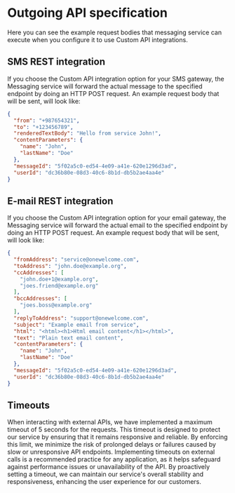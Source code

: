 # Outgoing API specification

Here you can see the example request bodies that messaging service can execute when you configure it to use Custom API integrations.

## SMS REST integration

If you choose the Custom API integration option for your SMS gateway, the Messaging service will forward the actual message to the specified endpoint by doing
an HTTP POST request. An example request body that will be sent, will look like:

```json
{
  "from": "+987654321",
  "to": "+123456789",
  "renderedTextBody": "Hello from service John!",
  "contentParameters": {
    "name": "John",
    "lastName": "Doe"
  },
  "messageId": "5f02a5c0-ed54-4e09-a41e-620e1296d3ad",
  "userId": "dc36b80e-08d3-40c6-8b1d-db5b2ae4aa4e"
}

```

## E-mail REST integration

If you choose the Custom API integration option for your email gateway, the Messaging service will forward the actual email to the specified endpoint by doing
an HTTP POST request. An example request body that will be sent, will look like:

```json
{
  "fromAddress": "service@onewelcome.com",
  "toAddress": "john.doe@example.org",
  "ccAddresses": [
    "john.doe+1@example.org",
    "joes.friend@example.org"
  ],
  "bccAddresses": [
    "joes.boss@example.org"
  ],
  "replyToAddress": "support@onewelcome.com",
  "subject": "Example email from service",
  "html": "<html><h1>Html email content</h1></html>",
  "text": "Plain text email content",
  "contentParameters": {
    "name": "John",
    "lastName": "Doe"
  },
  "messageId": "5f02a5c0-ed54-4e09-a41e-620e1296d3ad",
  "userId": "dc36b80e-08d3-40c6-8b1d-db5b2ae4aa4e"
}

```

## Timeouts 

When interacting with external APIs, we have implemented a maximum timeout of 5 seconds for the requests. This timeout is designed to protect our service by ensuring that it remains responsive and reliable. By enforcing this limit, we minimize the risk of prolonged delays or failures caused by slow or unresponsive API endpoints. Implementing timeouts on external calls is a recommended practice for any application, as it helps safeguard against performance issues or unavailability of the API. By proactively setting a timeout, we can maintain our service's overall stability and responsiveness, enhancing the user experience for our customers.

